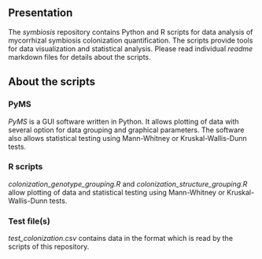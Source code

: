 ## Presentation
The *symbiosis* repository contains Python and R scripts for data analysis of mycorrhizal symbiosis colonization quantification. The scripts
provide tools for data visualization and statistical analysis. Please read individual *readme* markdown files for details about the scripts.

## About the scripts
### PyMS
*PyMS* is a GUI software written in Python. It allows plotting of data with several option for data grouping and graphical parameters. The
software also allows statistical testing using Mann-Whitney or Kruskal-Wallis-Dunn tests.

### R scripts
*colonization_genotype_grouping.R* and *colonization_structure_grouping.R* allow plotting of data and statistical testing using Mann-Whitney 
or Kruskal-Wallis-Dunn tests.

### Test file(s)
*test_colonization.csv* contains data in the format which is read by the scripts of this repository.
